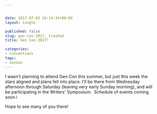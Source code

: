 ```yaml
---


date: 2017-07-03 19:14:34+00:00
layout: single

published: false
slug: gen-con-2017__trashed
title: Gen Con 2017!

categories:
- Conventions
tags:
- GenCon
---
```


I wasn't planning to attend Gen Con this summer, but just this week the stars aligned and plans fell into place. I'll be there from Wednesday afternoon through Saturday (leaving very early Sunday morning), and will be participating in the Writers' Symposium.  Schedule of events coming soon.i

Hope to see many of you there!
